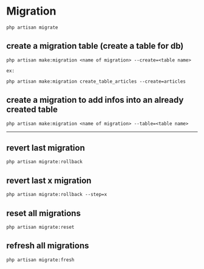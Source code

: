 # Migration
```
php artisan migrate
```

## create a migration table (create a table for db)

```
php artisan make:migration <name of migration> --create=<table name>

ex:

php artisan make:migration create_table_articles --create=articles
``` 

## create a migration to add infos into an already created table

```
php artisan make:migration <name of migration> --table=<table name>
```
---
## revert last migration

```
php artisan migrate:rollback
```

## revert last x migration

```
php artisan migrate:rollback --step=x
```

## reset all migrations

```
php artisan migrate:reset
```

## refresh all migrations
```
php artisan migrate:fresh
```
